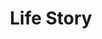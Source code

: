 ---
title: "Life Story"
layout: category
permalink: /categories/life/
author_profile: true
taxonomy: LifeStory
sidebar:
  nav: "sidebar"
---